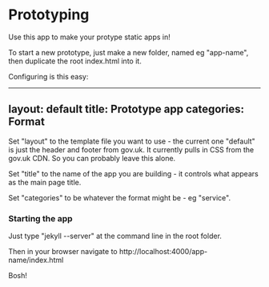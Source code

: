 Prototyping
===========

Use this app to make your protype static apps in!

To start a new prototype, just make a new folder, named eg "app-name", then duplicate the root index.html into it.

Configuring is this easy:

---
layout: default
title: Prototype app
categories: Format
---

Set "layout" to the template file you want to use - the current one "default" is just the header and footer from gov.uk. It currently pulls in CSS from the gov.uk CDN. So you can probably leave this alone.

Set "title" to the name of the app you are building - it controls what appears as the main page title.

Set "categories" to be whatever the format might be - eg "service".

### Starting the app

Just type "jekyll --server" at the command line in the root folder.

Then in your browser navigate to http://localhost:4000/app-name/index.html

Bosh!